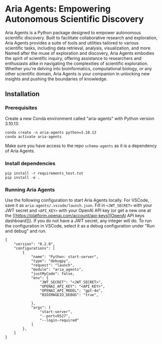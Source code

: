 # Aria Agents: Empowering Autonomous Scientific Discovery

Aria Agents is a Python package designed to empower autonomous scientific discovery. Built to facilitate collaborative research and exploration, Aria Agents provides a suite of tools and utilities tailored to various scientific tasks, including data retrieval, analysis, visualization, and more. Named after the muse of exploration and discovery, Aria Agents embodies the spirit of scientific inquiry, offering assistance to researchers and enthusiasts alike in navigating the complexities of scientific exploration. Whether you're delving into bioinformatics, computational biology, or any other scientific domain, Aria Agents is your companion in unlocking new insights and pushing the boundaries of knowledge.


## Installation

### Prerequisites

Create a new Conda environment called "aria-agents" with Python version 3.10.13:

```
conda create -n aria-agents python=3.10.13
conda activate aria-agents
```

Make sure you have access to the repo `schema-agents` as it is a dependency of Aria Agents.

### Install dependencies

```
pip install -r requirements_test.txt
pip install -e .
```

### Running Aria Agents

Use the following configuration to start Aria Agents locally. For VSCode, save it as `aria-agents/.vscode/launch.json`. Fill in `<JWT_SECRET>` with your JWT secret and `<API_KEY>` with your OpenAI API key (or get a new one at the [[https://platform.openai.com/account/api-keys][OpenAI API keys dashboard]]). If you do not have a JWT secret, any integer will do. To run the configuration in VSCode, select it as a debug configuration under "Run and debug" and run.

```
{
    "version": "0.2.0",
    "configurations": [
        {
            "name": "Python: start-server",
            "type": "debugpy",
            "request": "launch",
            "module": "aria_agents",
            "justMyCode": false,
            "env": {
                "JWT_SECRET": "<JWT_SECRET>",
                "OPENAI_API_KEY": "<API_KEY>",
                "OPENAI_API_MODEL": "gpt-4o",
                "BIOIMAGEIO_DEBUG": "true",
    
            },
            "args": [
                "start-server",
                "--port=9527",
                "--login-required"
            ]
        },
    ]
}
```